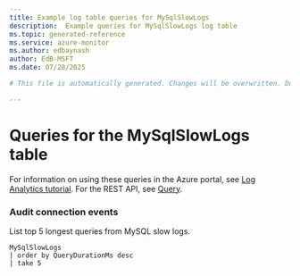 ```yaml
---
title: Example log table queries for MySqlSlowLogs
description:  Example queries for MySqlSlowLogs log table
ms.topic: generated-reference
ms.service: azure-monitor
ms.author: edbaynash
author: EdB-MSFT
ms.date: 07/28/2025

# This file is automatically generated. Changes will be overwritten. Do not change this file directly. 

---
```


# Queries for the MySqlSlowLogs table

For information on using these queries in the Azure portal, see [Log Analytics tutorial](/azure/azure-monitor/logs/log-analytics-tutorial). For the REST API, see [Query](/rest/api/loganalytics/query).


### Audit connection events  


List top 5 longest queries from MySQL slow logs.  

```query
MySqlSlowLogs
| order by QueryDurationMs desc
| take 5
```

